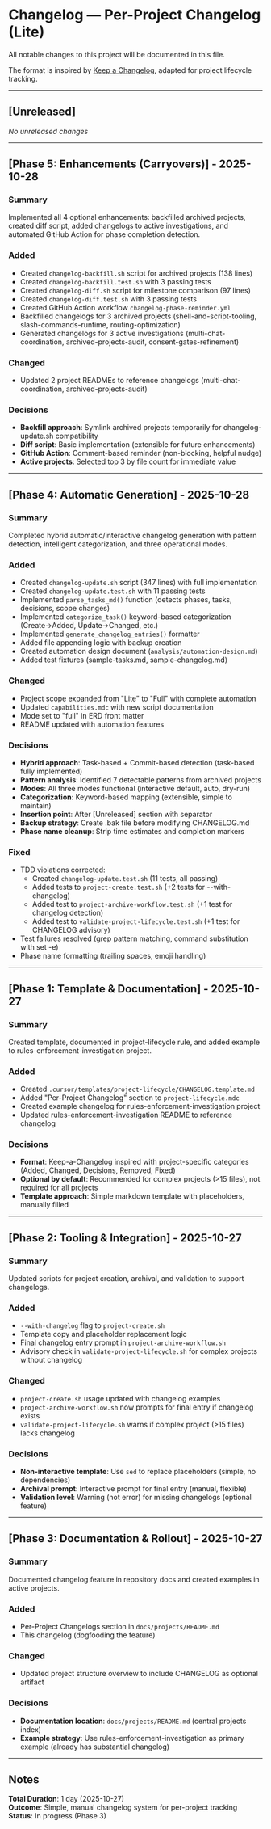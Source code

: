 # Changelog — Per-Project Changelog (Lite)

All notable changes to this project will be documented in this file.

The format is inspired by [Keep a Changelog](https://keepachangelog.com/),
adapted for project lifecycle tracking.

---

## [Unreleased]

_No unreleased changes_

---

## [Phase 5: Enhancements (Carryovers)] - 2025-10-28

### Summary

Implemented all 4 optional enhancements: backfilled archived projects, created diff script, added changelogs to active investigations, and automated GitHub Action for phase completion detection.

### Added

- Created `changelog-backfill.sh` script for archived projects (138 lines)
- Created `changelog-backfill.test.sh` with 3 passing tests
- Created `changelog-diff.sh` script for milestone comparison (97 lines)
- Created `changelog-diff.test.sh` with 3 passing tests
- Created GitHub Action workflow `changelog-phase-reminder.yml`
- Backfilled changelogs for 3 archived projects (shell-and-script-tooling, slash-commands-runtime, routing-optimization)
- Generated changelogs for 3 active investigations (multi-chat-coordination, archived-projects-audit, consent-gates-refinement)

### Changed

- Updated 2 project READMEs to reference changelogs (multi-chat-coordination, archived-projects-audit)

### Decisions

- **Backfill approach**: Symlink archived projects temporarily for changelog-update.sh compatibility
- **Diff script**: Basic implementation (extensible for future enhancements)
- **GitHub Action**: Comment-based reminder (non-blocking, helpful nudge)
- **Active projects**: Selected top 3 by file count for immediate value

---

## [Phase 4: Automatic Generation] - 2025-10-28

### Summary

Completed hybrid automatic/interactive changelog generation with pattern detection, intelligent categorization, and three operational modes.

### Added

- Created `changelog-update.sh` script (347 lines) with full implementation
- Created `changelog-update.test.sh` with 11 passing tests
- Implemented `parse_tasks_md()` function (detects phases, tasks, decisions, scope changes)
- Implemented `categorize_task()` keyword-based categorization (Create→Added, Update→Changed, etc.)
- Implemented `generate_changelog_entries()` formatter
- Added file appending logic with backup creation
- Created automation design document (`analysis/automation-design.md`)
- Added test fixtures (sample-tasks.md, sample-changelog.md)

### Changed

- Project scope expanded from "Lite" to "Full" with complete automation
- Updated `capabilities.mdc` with new script documentation
- Mode set to "full" in ERD front matter
- README updated with automation features

### Decisions

- **Hybrid approach**: Task-based + Commit-based detection (task-based fully implemented)
- **Pattern analysis**: Identified 7 detectable patterns from archived projects
- **Modes**: All three modes functional (interactive default, auto, dry-run)
- **Categorization**: Keyword-based mapping (extensible, simple to maintain)
- **Insertion point**: After [Unreleased] section with separator
- **Backup strategy**: Create .bak file before modifying CHANGELOG.md
- **Phase name cleanup**: Strip time estimates and completion markers

### Fixed

- TDD violations corrected:
  - Created `changelog-update.test.sh` (11 tests, all passing)
  - Added tests to `project-create.test.sh` (+2 tests for --with-changelog)
  - Added test to `project-archive-workflow.test.sh` (+1 test for changelog detection)
  - Added test to `validate-project-lifecycle.test.sh` (+1 test for CHANGELOG advisory)
- Test failures resolved (grep pattern matching, command substitution with set -e)
- Phase name formatting (trailing spaces, emoji handling)

---

## [Phase 1: Template & Documentation] - 2025-10-27

### Summary

Created template, documented in project-lifecycle rule, and added example to rules-enforcement-investigation project.

### Added

- Created `.cursor/templates/project-lifecycle/CHANGELOG.template.md`
- Added "Per-Project Changelog" section to `project-lifecycle.mdc`
- Created example changelog for rules-enforcement-investigation project
- Updated rules-enforcement-investigation README to reference changelog

### Decisions

- **Format**: Keep-a-Changelog inspired with project-specific categories (Added, Changed, Decisions, Removed, Fixed)
- **Optional by default**: Recommended for complex projects (>15 files), not required for all projects
- **Template approach**: Simple markdown template with placeholders, manually filled

---

## [Phase 2: Tooling & Integration] - 2025-10-27

### Summary

Updated scripts for project creation, archival, and validation to support changelogs.

### Added

- `--with-changelog` flag to `project-create.sh`
- Template copy and placeholder replacement logic
- Final changelog entry prompt in `project-archive-workflow.sh`
- Advisory check in `validate-project-lifecycle.sh` for complex projects without changelog

### Changed

- `project-create.sh` usage updated with changelog examples
- `project-archive-workflow.sh` now prompts for final entry if changelog exists
- `validate-project-lifecycle.sh` warns if complex project (>15 files) lacks changelog

### Decisions

- **Non-interactive template**: Use `sed` to replace placeholders (simple, no dependencies)
- **Archival prompt**: Interactive prompt for final entry (manual, flexible)
- **Validation level**: Warning (not error) for missing changelogs (optional feature)

---

## [Phase 3: Documentation & Rollout] - 2025-10-27

### Summary

Documented changelog feature in repository docs and created examples in active projects.

### Added

- Per-Project Changelogs section in `docs/projects/README.md`
- This changelog (dogfooding the feature)

### Changed

- Updated project structure overview to include CHANGELOG as optional artifact

### Decisions

- **Documentation location**: `docs/projects/README.md` (central projects index)
- **Example strategy**: Use rules-enforcement-investigation as primary example (already has substantial changelog)

---

## Notes

**Total Duration**: 1 day (2025-10-27)  
**Outcome**: Simple, manual changelog system for per-project tracking  
**Status**: In progress (Phase 3)
